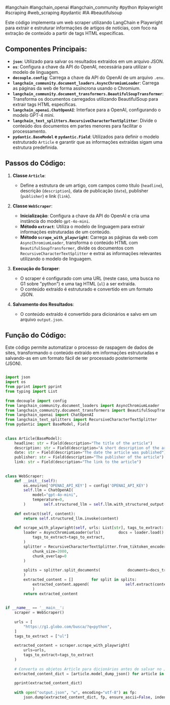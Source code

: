#langchain #langchain_openai #langchain_community #python #playwright #scraping #web_scraping #pydantic #IA #beautifulsoup 


Este código implementa um web scraper utilizando LangChain e Playwright para extrair e estruturar informações de artigos de notícias, com foco na extração de conteúdo a partir de tags HTML específicas.

## Componentes Principais:

- **`json`**: Utilizado para salvar os resultados extraídos em um arquivo JSON.
- **`os`**: Configura a chave da API do OpenAI, necessária para utilizar o modelo de linguagem.
- **`decouple.config`**: Carrega a chave da API do OpenAI de um arquivo `.env`.
- **`langchain_community.document_loaders.AsyncChromiumLoader`**: Carrega as páginas da web de forma assíncrona usando o Chromium.
- **`langchain_community.document_transformers.BeautifulSoupTransformer`**: Transforma os documentos carregados utilizando BeautifulSoup para extrair tags HTML específicas.
- **`langchain_openai.ChatOpenAI`**: Interface para a OpenAI, configurando o modelo GPT-4 mini.
- **`langchain_text_splitters.RecursiveCharacterTextSplitter`**: Divide o conteúdo dos documentos em partes menores para facilitar o processamento.
- **`pydantic.BaseModel` e `pydantic.Field`**: Utilizados para definir o modelo estruturado `Article` e garantir que as informações extraídas sigam uma estrutura predefinida.

## Passos do Código:

1. **Classe `Article`**:
    
    - Define a estrutura de um artigo, com campos como título (`headline`), descrição (`description`), data de publicação (`date`), publisher (`publisher`) e link (`link`).
2. **Classe `WebScraper`**:
    
    - **Inicialização**: Configura a chave da API do OpenAI e cria uma instância do modelo `gpt-4o-mini`.
    - **Método `extract`**: Utiliza o modelo de linguagem para extrair informações estruturadas de um conteúdo.
    - **Método `scrape_with_playwright`**: Carrega as páginas da web com `AsyncChromiumLoader`, transforma o conteúdo HTML com `BeautifulSoupTransformer`, divide os documentos com `RecursiveCharacterTextSplitter` e extrai as informações relevantes utilizando o modelo de linguagem.
3. **Execução do Scraper**:
    
    - O scraper é configurado com uma URL (neste caso, uma busca no G1 sobre "python") e uma tag HTML (`ul`) a ser extraída.
    - O conteúdo extraído é estruturado e convertido em um formato JSON.
4. **Salvamento dos Resultados**:
    
    - O conteúdo extraído é convertido para dicionários e salvo em um arquivo `output.json`.

## Função do Código:

Este código permite automatizar o processo de raspagem de dados de sites, transformando o conteúdo extraído em informações estruturadas e salvando-as em um formato fácil de ser processado posteriormente (JSON).

```python

import json  
import os  
from pprint import pprint  
from typing import List  
  
from decouple import config  
from langchain_community.document_loaders import AsyncChromiumLoader  
from langchain_community.document_transformers import BeautifulSoupTransformer  
from langchain_openai import ChatOpenAI  
from langchain_text_splitters import RecursiveCharacterTextSplitter  
from pydantic import BaseModel, Field  
  
  
class Article(BaseModel):  
    headline: str = Field(description="The title of the article")  
    description: str = Field(description="A short description of the article")  
    date: str = Field(description="The date the article was published")  
    publisher: str = Field(description="The publisher of the article")  
    link: str = Field(description="The link to the article")  
  
  
class WebScraper:  
    def __init__(self):  
        os.environ['OPENAI_API_KEY'] = config('OPENAI_API_KEY')  
        self.llm = ChatOpenAI(  
            model="gpt-4o-mini",  
            temperature=0,  
        )        self.structured_llm = self.llm.with_structured_output(Article)  
  
    def extract(self, content):  
        return self.structured_llm.invoke(content)  
  
    def scrape_with_playwright(self, urls: List[str], tags_to_extract: List[str]):  
        loader = AsyncChromiumLoader(urls)        docs = loader.load()        bs_transformed = BeautifulSoupTransformer()        docs_transformed = bs_transformed.transform_documents(            documents=docs,  
            tags_to_extract=tags_to_extract,  
        )  
        splitter = RecursiveCharacterTextSplitter.from_tiktoken_encoder(  
            chunk_size=2000,  
            chunk_overlap=0  
        )  
  
        splits = splitter.split_documents(            documents=docs_transformed  
        )  
        extracted_content = []        for split in splits:  
            extracted_content.append(                self.extract(content=split.page_content)  
            )  
        return extracted_content  
  
  
if __name__ == '__main__':  
    scraper = WebScraper()  
  
    urls = [  
        "https://g1.globo.com/busca/?q=python",  
    ]  
    tags_to_extract = ["ul"]  
  
    extracted_content = scraper.scrape_with_playwright(  
        urls=urls,  
        tags_to_extract=tags_to_extract  
    )  
  
    # Converta os objetos Article para dicionários antes de salvar no JSON  
    extracted_content_dict = [article.model_dump_json() for article in extracted_content]  
  
    pprint(extracted_content_dict)  
  
    with open("output.json", "w", encoding="utf-8") as fp:  
        json.dump(extracted_content_dict, fp, ensure_ascii=False, indent=4)
        
